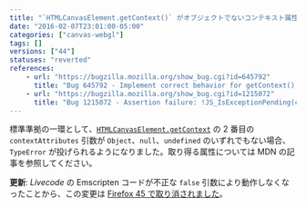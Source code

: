 ```yaml
---
title: "`HTMLCanvasElement.getContext()` がオブジェクトでないコンテキスト属性を受け付けなくなりました"
date: "2016-02-07T23:01:00-05:00"
categories: ["canvas-webgl"]
tags: []
versions: ["44"]
statuses: "reverted"
references:
    - url: "https://bugzilla.mozilla.org/show_bug.cgi?id=645792"
      title: "Bug 645792 - Implement correct behavior for getContext() failures"
    - url: "https://bugzilla.mozilla.org/show_bug.cgi?id=1215072"
      title: "Bug 1215072 - Assertion failure: !JS_IsExceptionPending(cx), at ./HTMLCanvasElementBinding.cpp:231"
---
```

標準準拠の一環として、[`HTMLCanvasElement.getContext`](https://developer.mozilla.org/docs/Web/API/HTMLCanvasElement/getContext) の 2 番目の `contextAttributes` 引数が `Object`、`null`、`undefined` のいずれでもない場合、`TypeError` が投げられるようになりました。取り得る属性については MDN の記事を参照してください。

**更新**: *Livecode* の Emscripten コードが不正な `false` 引数により動作しなくなったことから、この変更は [Firefox 45 で取り消されました](https://bugzilla.mozilla.org/show_bug.cgi?id=1244480)。
